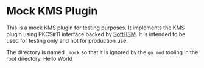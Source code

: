 # Mock KMS Plugin

This is a mock KMS plugin for testing purposes. It implements the KMS plugin using PKCS#11 interface backed by [SoftHSM](https://www.opendnssec.org/softhsm/). It is intended to be used for testing only and not for production use.

The directory is named `_mock` so that it is ignored by the `go mod` tooling in the root directory.
Hello World
